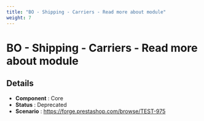 ```yaml
---
title: "BO - Shipping - Carriers - Read more about module"
weight: 7
---
```


# BO - Shipping - Carriers - Read more about module
## Details
* **Component** : Core
* **Status** : Deprecated
* **Scenario** : https://forge.prestashop.com/browse/TEST-975
